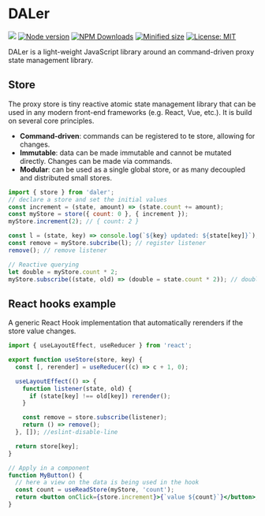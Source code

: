 # DALer

![](https://github.com/kevtiq/daler/workflows/test/badge.svg)
[![Node version](https://img.shields.io/npm/v/daler.svg?style=flat)](https://www.npmjs.com/package/daler)
[![NPM Downloads](https://img.shields.io/npm/dm/daler.svg?style=flat)](https://www.npmjs.com/package/daler)
[![Minified size](https://img.shields.io/bundlephobia/min/daler@latest?label=minified)](https://www.npmjs.com/package/daler)
[![License: MIT](https://img.shields.io/badge/License-MIT-yellow.svg)](https://opensource.org/licenses/MIT)

DALer is a light-weight JavaScript library around an command-driven proxy state management library.

## Store

The proxy store is tiny reactive atomic state management library that can be used in any modern front-end frameworks (e.g. React, Vue, etc.). It is build on several core principles.

- **Command-driven**: commands can be registered to te store, allowing for changes.
- **Immutable**: data can be made immutable and cannot be mutated directly. Changes can be made via commands.
- **Modular**: can be used as a single global store, or as many decoupled and distributed small stores.

```js
import { store } from 'daler';
// declare a store and set the initial values
const increment = (state, amount) => (state.count += amount);
const myStore = store({ count: 0 }, { increment });
myStore.increment(2); // { count: 2 }

const l = (state, key) => console.log(`${key} updated: ${state[key]}`);
const remove = myStore.subcribe(l); // register listener
remove(); // remove listener

// Reactive querying
let double = myStore.count * 2;
myStore.subscribe((state, old) => (double = state.count * 2)); // double = 2
```

## React hooks example

A generic React Hook implementation that automatically rerenders if the store value changes.

```jsx
import { useLayoutEffect, useReducer } from 'react';

export function useStore(store, key) {
  const [, rerender] = useReducer((c) => c + 1, 0);

  useLayoutEffect(() => {
    function listener(state, old) {
      if (state[key] !== old[key]) rerender();
    }

    const remove = store.subscribe(listener);
    return () => remove();
  }, []); //eslint-disable-line

  return store[key];
}

// Apply in a component
function MyButton() {
  // here a view on the data is being used in the hook
  const count = useReadStore(myStore, 'count');
  return <button onClick={store.increment}>{`value ${count}`}</button>;
}
```
